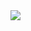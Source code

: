 <a href="https://github.com/anuraghazra/github-readme-stats">
  <img align="center" src="https://github-readme-stats.vercel.app/api?username=SoulessAdam&count_private=true&show_icons=true&theme=radical" />
</a>
<!-- <a href="https://github.com/anuraghazra/convoychat">
  <img align="center" src="https://github-readme-stats.vercel.app/api/top-langs/?username=SoulessAdam&langs_count=20" />
</a> -->
<!--
**SoulessAdam/SoulessAdam** is a ✨ _special_ ✨ repository because its `README.md` (this file) appears on your GitHub profile.

Here are some ideas to get you started:

- 🔭 I’m currently working on ...
- 🌱 I’m currently learning ...
- 👯 I’m looking to collaborate on ...
- 🤔 I’m looking for help with ...
- 💬 Ask me about ...
- 📫 How to reach me: ...
- 😄 Pronouns: ...
- ⚡ Fun fact: ...
-->
